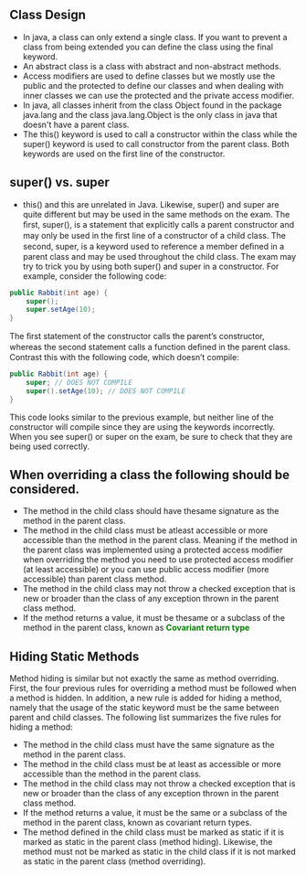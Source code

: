 ## Class Design

- In java, a class can only extend a single class. If you want to prevent a class from being extended you can define the class using the final keyword.
- An abstract class is a class with abstract and non-abstract methods.
- Access modifiers are used to define classes but we mostly use the public and the protected to define our classes and when dealing with inner classes we can use the protected and the private access modifier.
- In java, all classes inherit from the class Object found in the package java.lang and the class java.lang.Object is the only class in java that doesn't have a parent class.
- The this() keyword is used to call a constructor within the class while the super() keyword is used to call constructor from the parent class. Both keywords are used on the first line of the constructor.

## super() vs. super
- this() and this are unrelated in Java. Likewise, super() and super are quite different but may be used in the same methods on the exam. The ﬁrst, super(), is a statement that explicitly calls a parent constructor and may only be used in the ﬁrst line of a constructor of a child class. The second, super, is a keyword used to reference a member deﬁned in a parent class and may be used throughout the child class.
The exam may try to trick you by using both super() and super in a constructor. For example, consider the following code:
```java
public Rabbit(int age) {
    super();
    super.setAge(10);
}
```
The ﬁrst statement of the constructor calls the parent’s constructor, whereas the second statement calls a function deﬁned in the parent class. Contrast this with the following code, which doesn’t compile:
```java
public Rabbit(int age) {
    super; // DOES NOT COMPILE
    super().setAge(10); // DOES NOT COMPILE
}
```
This code looks similar to the previous example, but neither line of the constructor will compile since they are using the keywords incorrectly. When you see super() or super on the exam, be sure to check that they are being used correctly.

## When overriding a class the following should be considered.
- The method in the child class should have thesame signature as the method in the parent class.
- The method in the child class must be atleast accessible or more accessible than the method in the parent class. Meaning if the method in the parent class was implemented using a protected access modifier when overriding the method you need to use protected access modifier (at least accessible) or you can use public access modifier (more accessible) than parent class method.
- The method in the child class may not throw a checked exception that is new or broader than the class of any exception thrown in the parent class method.
- If the method returns a value, it must be thesame or a subclass of the method in the parent class, known as <b style="color: green">Covariant return type</b>

## Hiding Static Methods
Method hiding is similar but not exactly the same as method overriding. First, the four previous rules for overriding a method must be followed when a method is hidden. In addition, a new rule is added for hiding a method, namely that the usage of the static keyword must be the same between parent and child classes. The following list summarizes the five rules for hiding a method:
- The method in the child class must have the same signature as the method in the parent class.
- The method in the child class must be at least as accessible or more accessible than the method in the parent class.
- The method in the child class may not throw a checked exception that is new or broader than the class of any exception thrown in the parent class method.
- If the method returns a value, it must be the same or a subclass of the method in the parent class, known as covariant return types.
- The method defined in the child class must be marked as static if it is marked as static in the parent class (method hiding). Likewise, the method must not be marked
as static in the child class if it is not marked as static in the parent class (method overriding).


